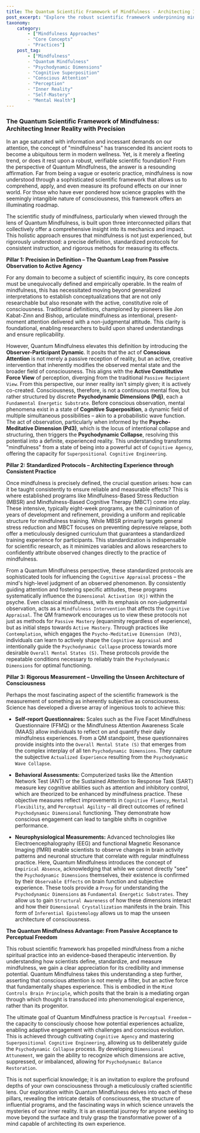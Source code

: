 ```yaml
---
title: The Quantum Scientific Framework of Mindfulness - Architecting Inner Reality with Precision
post_excerpt: "Explore the robust scientific framework underpinning mindfulness, from its precise definitions and standardized protocols to advanced measurement techniques. This post delves into how Quantum Mindfulness expands this understanding, positioning conscious attention as an active force in shaping experienced reality, fostering true cognitive agency and perceptual freedom."
taxonomy:
    category:
        - ["Mindfulness Approaches"
        - "Core Concepts"
        - "Practices"]
    post_tag:
        - ["Mindfulness"
        - "Quantum Mindfulness"
        - "Psychodynamic Dimensions"
        - "Cognitive Superposition"
        - "Conscious Attention"
        - "Perception"
        - "Inner Reality"
        - "Self-Mastery"
        - "Mental Health"]
---
```

### The Quantum Scientific Framework of Mindfulness: Architecting Inner Reality with Precision

In an age saturated with information and incessant demands on our attention, the concept of "mindfulness" has transcended its ancient roots to become a ubiquitous term in modern wellness. Yet, is it merely a fleeting trend, or does it rest upon a robust, verifiable scientific foundation? From the perspective of Quantum Mindfulness, the answer is a resounding affirmation. Far from being a vague or esoteric practice, mindfulness is now understood through a sophisticated scientific framework that allows us to comprehend, apply, and even measure its profound effects on our inner world. For those who have ever pondered how science grapples with the seemingly intangible nature of consciousness, this framework offers an illuminating roadmap.

The scientific study of mindfulness, particularly when viewed through the lens of Quantum Mindfulness, is built upon three interconnected pillars that collectively offer a comprehensive insight into its mechanics and impact. This holistic approach ensures that mindfulness is not just experienced, but rigorously understood: a precise definition, standardized protocols for consistent instruction, and rigorous methods for measuring its effects.

**Pillar 1: Precision in Definition – The Quantum Leap from Passive Observation to Active Agency**

For any domain to become a subject of scientific inquiry, its core concepts must be unequivocally defined and empirically operable. In the realm of mindfulness, this has necessitated moving beyond generalized interpretations to establish conceptualizations that are not only researchable but also resonate with the active, constitutive role of consciousness. Traditional definitions, championed by pioneers like Jon Kabat-Zinn and Bishop, articulate mindfulness as intentional, present-moment attention delivered with a non-judgmental attitude. This clarity is foundational, enabling researchers to build upon shared understandings and ensure replicability.

However, Quantum Mindfulness elevates this definition by introducing the **Observer-Participant Dynamic**. It posits that the act of **Conscious Attention** is not merely a passive reception of reality, but an active, creative intervention that inherently modifies the observed mental state and the broader field of consciousness. This aligns with the **Active Constitutive Force View** of perception, diverging from the traditional `Passive Recipient View`. From this perspective, our inner reality isn't simply given; it is actively co-created. Consciousness, therefore, is not a continuous mental flow, but rather structured by discrete **Psychodynamic Dimensions (Pdj)**, each a `Fundamental Energetic Substrate`. Before conscious observation, mental phenomena exist in a state of **Cognitive Superposition**, a dynamic field of multiple simultaneous possibilities – akin to a probabilistic wave function. The act of observation, particularly when informed by the **Psycho-Meditative Dimension (Pd3)**, which is the locus of intentional collapse and structuring, then triggers the **Psychodynamic Collapse**, resolving this potential into a definite, experienced reality. This understanding transforms "mindfulness" from a state of being into a powerful act of `Cognitive Agency`, offering the capacity for `Superpositional Cognitive Engineering`.


**Pillar 2: Standardized Protocols – Architecting Experience through Consistent Practice**

Once mindfulness is precisely defined, the crucial question arises: how can it be taught consistently to ensure reliable and measurable effects? This is where established programs like Mindfulness-Based Stress Reduction (MBSR) and Mindfulness-Based Cognitive Therapy (MBCT) come into play. These intensive, typically eight-week programs, are the culmination of years of development and refinement, providing a uniform and replicable structure for mindfulness training. While MBSR primarily targets general stress reduction and MBCT focuses on preventing depressive relapse, both offer a meticulously designed curriculum that guarantees a standardized training experience for participants. This standardization is indispensable for scientific research, as it minimizes variables and allows researchers to confidently attribute observed changes directly to the practice of mindfulness.

From a Quantum Mindfulness perspective, these standardized protocols are sophisticated tools for influencing the `Cognitive Appraisal` process – the mind's high-level judgment of an observed phenomenon. By consistently guiding attention and fostering specific attitudes, these programs systematically influence the `Dimensional Activation (Kj)` within the psyche. Even classical mindfulness, with its emphasis on non-judgmental observation, acts as a `Mindfulness Intervention` that affects the `Cognitive Appraisal`. The QM framework encourages us to view these protocols not just as methods for `Passive Mastery` (equanimity regardless of experience), but as initial steps towards `Active Mastery`. Through practices like `Contemplation`, which engages the `Psycho-Meditative Dimension (Pd3)`, individuals can learn to actively shape the `Cognitive Appraisal` and intentionally guide the `Psychodynamic Collapse` process towards more desirable `Overall Mental States (S)`. These protocols provide the repeatable conditions necessary to reliably train the `Psychodynamic Dimensions` for optimal functioning.

**Pillar 3: Rigorous Measurement – Unveiling the Unseen Architecture of Consciousness**

Perhaps the most fascinating aspect of the scientific framework is the measurement of something as inherently subjective as consciousness. Science has developed a diverse array of ingenious tools to achieve this:

*   **Self-report Questionnaires:** Scales such as the Five Facet Mindfulness Questionnaire (FFMQ) or the Mindfulness Attention Awareness Scale (MAAS) allow individuals to reflect on and quantify their daily mindfulness experiences. From a QM standpoint, these questionnaires provide insights into the `Overall Mental State (S)` that emerges from the complex interplay of all ten `Psychodynamic Dimensions`. They capture the subjective `Actualized Experience` resulting from the `Psychodynamic Wave Collapse`.

*   **Behavioral Assessments:** Computerized tasks like the Attention Network Test (ANT) or the Sustained Attention to Response Task (SART) measure key cognitive abilities such as attention and inhibitory control, which are theorized to be enhanced by mindfulness practice. These objective measures reflect improvements in `Cognitive Fluency`, `Mental Flexibility`, and `Perceptual Agility` – all direct outcomes of refined `Psychodynamic Dimensional` functioning. They demonstrate how conscious engagement can lead to tangible shifts in cognitive performance.

*   **Neurophysiological Measurements:** Advanced technologies like Electroencephalography (EEG) and functional Magnetic Resonance Imaging (fMRI) enable scientists to observe changes in brain activity patterns and neuronal structure that correlate with regular mindfulness practice. Here, Quantum Mindfulness introduces the concept of `Empirical Absence`, acknowledging that while we cannot directly "see" the `Psychodynamic Dimensions` themselves, their existence is confirmed by their `Observable Effects` on brain function and subjective experience. These tools provide a `Proxy` for understanding the `Psychodynamic Dimensions` as `Fundamental Energetic Substrates`. They allow us to gain `Structural Awareness` of how these dimensions interact and how their `Dimensional Crystallization` manifests in the brain. This form of `Inferential Epistemology` allows us to map the unseen architecture of consciousness.

**The Quantum Mindfulness Advantage: From Passive Acceptance to Perceptual Freedom**

This robust scientific framework has propelled mindfulness from a niche spiritual practice into an evidence-based therapeutic intervention. By understanding how scientists define, standardize, and measure mindfulness, we gain a clear appreciation for its credibility and immense potential. Quantum Mindfulness takes this understanding a step further, asserting that conscious attention is not merely a filter, but an active force that fundamentally shapes experience. This is embodied in the `Mind Controls Brain Principle`, which posits that the brain is a mediating organ through which thought is transduced into phenomenological experience, rather than its progenitor.

The ultimate goal of Quantum Mindfulness practice is `Perceptual Freedom` – the capacity to consciously choose how potential experiences actualize, enabling adaptive engagement with challenges and conscious evolution. This is achieved through cultivating `Cognitive Agency` and mastering `Superpositional Cognitive Engineering`, allowing us to deliberately guide the `Psychodynamic Collapse` process. By developing `Dimensional Attunement`, we gain the ability to recognize which dimensions are active, suppressed, or imbalanced, allowing for `Psychodynamic Balance Restoration`.

This is not superficial knowledge; it is an invitation to explore the profound depths of your own consciousness through a meticulously crafted scientific lens. Our exploration within Quantum Mindfulness delves into each of these pillars, revealing the intricate details of consciousness, the structure of influential programs, and the fascinating ways in which science unravels the mysteries of our inner reality. It is an essential journey for anyone seeking to move beyond the surface and truly grasp the transformative power of a mind capable of architecting its own experience.